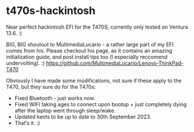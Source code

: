 # t470s-hackintosh
Near perfect hackintosh EFI for the T470S, currently only tested on Ventura 13.6. :)

BIG, BIG shoutout to MultimediaLucario - a rather large part of my EFI comes from his. Please checkout his page, as it contains an amazing initialization guide, and post install tips too (I especially reccomend undervolting). :)
https://github.com/MultimediaLucario/Lenovo-ThinkPad-T470

Obviously I have made some modifications, not sure if these apply to the T470, but they sure do for the T470s:

- Fixed Bluetooth - just works now.
- Fixed WIFI taking ages to connect upon bootup + just completely dying after the laptop went through sleep/wake.
- Updated kexts to be up to date to 30th September 2023.
- That’s it. :)
